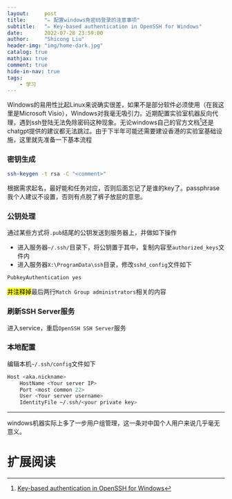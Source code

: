 ```yaml
---
layout:     post
title:      "✏️ 配置windows免密码登录的注意事项"
subtitle:   "✏️ Key-based authentication in OpenSSH for Windows"
date:       2022-07-28 23:59:00
author:     "Shicong Liu"
header-img: "img/home-dark.jpg"
catalog: true
mathjax: true
comment: true
hide-in-nav: true
tags:
    - 学习
---
```




Windows的易用性比起Linux来说确实很差，如果不是部分软件必须使用（在我这里是Microsoft Visio），Windows对我毫无吸引力。近期配置实验室机器反向代理，遇到ssh登陆无法免除密码这种现象。无论windows自己的官方文档[^doc]还是chatgpt提供的建议都无法跳过。由于下半年可能还需要建设香港的实验室基础设施，这里就先准备一下基本流程

### 密钥生成

```bash
ssh-keygen -t rsa -C "<comment>"
```

根据需求起名，最好能和任务对应，否则后面忘记了是谁的key了。passphrase我个人建议不设置，否则有点脱了裤子放屁的意思。

### 公钥处理

通过某些方式将`.pub`结尾的公钥发送到服务器上，并做如下操作

- 进入服务器`~/.ssh/`目录下，将公钥置于其中，复制内容至`authorized_keys`文件内
- 进入服务器`X:\ProgramData\ssh`目录，修改`sshd_config`文件如下

```bash
PubkeyAuthentication yes
```

<mark>并注释掉</mark>最后两行`Match Group administrators`相关的内容

### 刷新SSH Server服务

进入service，重启`OpenSSH SSH Server`服务

### 本地配置

编辑本机`~/.ssh/config`文件如下

```bash
Host <aka.nickname>
    HostName <Your server IP>
    Port <most common 22>
    User <Your server username>
    IdentityFile ~/.ssh/<your private key>
```

---

windows机器实际上多了一步用户组管理，这一条对中国个人用户来说几乎毫无意义。



# 扩展阅读

[^doc]:[Key-based authentication in OpenSSH for Windows](https://learn.microsoft.com/en-us/windows-server/administration/openssh/openssh_keymanagement)


